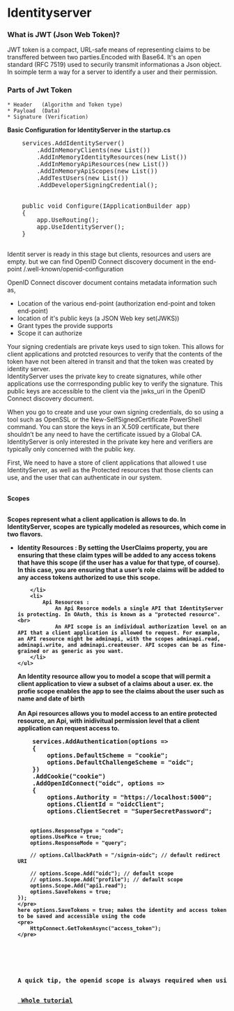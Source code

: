 # Identityserver
### What is JWT (Json Web Token)?
 JWT token is a compact, URL-safe means of representing claims to be transffered between two parties.Encoded with Base64. It's an open standard (RFC 7519) used to securily transmit informationas a Json object. In soimple term a way for a server to identify a user and their permission.

 ### Parts of Jwt Token
 	* Header   (Algorithm and Token type)
  	* Payload  (Data)
   	* Signature (Verification)
    
 


<b>Basic Configuration for IdentityServer in the startup.cs</b>
<p>
	<pre>
	services.AddIdentityServer()
		.AddInMemoryClients(new List<Client>())
		.AddInMemoryIdentityResources(new List<IdentityResource>())
		.AddInMemoryApiResources(new List<ApiResource>())
		.AddInMemoryApiScopes(new List<ApiScope>())
		.AddTestUsers(new List<TestUser>())
		.AddDeveloperSigningCredential();
		<br>
	public void Configure(IApplicationBuilder app)
	{
		app.UseRouting();
		app.UseIdentityServer();
	}
	</pre>
</p>
<p>
	Identit server is ready in this stage but clients, resources and users are empty. but we can find OpenID Connect discovery document in the end-point /.well-known/openid-configuration
</p>
<p>
	OpenID Connect discover document contains metadata information such as, <br>
	<ul>
		<li>Location of the various end-point (authorization end-point and token end-point)</li>
		<li>location of it's public keys (a JSON Web key set(JWKS))</li>
		<li>Grant types the provide supports</li>
		<li>Scope it can authorize</li>
	</ul>
</p>
<p>
	Your signing credentials are private keys used to sign token. This allows for client applications 
	and protcted resources to verify that the contents of the token have not been altered in transit and that the token was created by identity server.
	<br>
	IdentityServer uses the private key to create signatures, while other applications use the corrresponding public key to verify the signature. This public keys are accessible to the client via the jwks_uri in the OpenID Connect discovery document.
</p>
<p>
	When you go to create and use your own signing credentials, do so using a tool such as OpenSSL or the New-SelfSignedCertificate PowerShell command. You can store the keys in an X.509 certificate, but there shouldn’t be any need to have the certificate issued by a Global CA. IdentityServer is only interested in the private key here and verifiers are typically only concerned with the public key.
</p>
<p>
	First, We need to have a store of client applications that allowed t use IdentityServer, as well as the Protected resources that those clients can use, and the user that can authenticate in our system.
</p>
<br>
<b>Scopes</br><br>
<p>
	Scopes represent what a client application is allows to do.  In IdentityServer, scopes are typically modeled as resources, which come in two flavors.
	<ul>
		<li>
			Identity Resources : By setting the UserClaims property, you are ensuring that these claim types will be added to any access tokens that have this scope (if the user has a value for that type, of course). In this case, you are ensuring that a user’s role claims will be added to any access tokens authorized to use this scope.
				
		</li>
		<li>
			Api Resources : 
				An Api Resorce models a single API that IdentityServer is protecting. In OAuth, this is known as a "protected resource".<br>
				An API scope is an individual authorization level on an API that a client application is allowed to request. For example, an API resource might be adminapi, with the scopes adminapi.read, adminapi.write, and adminapi.createuser. API scopes can be as fine-grained or as generic as you want.
		</li>
	</ul>
</p>
<p>
	An Identity resource allow you to model a scope that will permit a client application to view a subset of a claims about a user. ex. the <b>profie</b> scope enables the app to see the claims about the user such as name and date of birth<br><br>
	An Api resources allows you to model access to an entire protected resource, an Api, with inidivitual permission level that a client application can request access to.
</p>
<p>
	<pre>
	services.AddAuthentication(options =>
    {
        options.DefaultScheme = "cookie";
        options.DefaultChallengeScheme = "oidc";
    })
    .AddCookie("cookie")
    .AddOpenIdConnect("oidc", options =>
    {
	    options.Authority = "https://localhost:5000";
        options.ClientId = "oidcClient";
        options.ClientSecret = "SuperSecretPassword";
    
        options.ResponseType = "code";
        options.UsePkce = true;
        options.ResponseMode = "query";
    
        // options.CallbackPath = "/signin-oidc"; // default redirect URI
        
        // options.Scope.Add("oidc"); // default scope
        // options.Scope.Add("profile"); // default scope
        options.Scope.Add("api1.read");
        options.SaveTokens = true;
    });
	</pre>
	here options.SaveTokens = true; makes the identity and access token to be saved and accessible using the code
	<pre>
		HttpConnect.GetTokenAsync("access_token");
	</pre>
</p>
<p>
A quick tip, the openid scope is always required when using OpenID Connect flows (where you want to receive an identity token)
</p>
<a href="https://www.scottbrady91.com/Identity-Server/Getting-Started-with-IdentityServer-4"> Whole tutorial</a>
